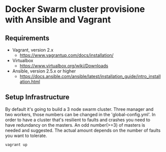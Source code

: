 # Docker Swarm cluster provisione with Ansible and Vagrant 


## Requirements

* Vagrant, version 2.x
    * https://www.vagrantup.com/docs/installation/
* Virtualbox
    * https://www.virtualbox.org/wiki/Downloads
* Ansible, version 2.5.x or higher
    * https://docs.ansible.com/ansible/latest/installation_guide/intro_installation.html


## Setup Infrastructure

By default it's going to build a 3 node swarm cluster. Three manager and two workers, those numbers can be changed in the 'global-config.yml'.
In order to have a cluster that's resilient to faults and crashes you need to have redundancy on the masters. An odd number(>=3) of masters is needed and suggested. The actual amount depends on the number of faults you want to tolerate.

    vagrant up

